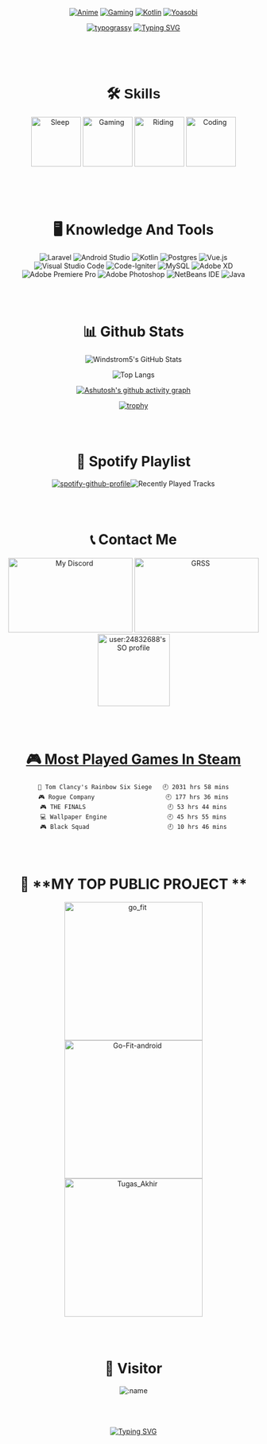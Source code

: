 <div align="center">
  
  [![Anime](https://img.shields.io/badge/Anime-Lover-pink?style=flat-square&logo=anime)](https://myanimelist.net/profile/team_onodera12)
  [![Gaming](https://img.shields.io/badge/Gaming-Enthusiast-blue?style=flat-square&logo=pc)](https://steamcommunity.com/profiles/76561198881808539/)
  [![Kotlin](https://img.shields.io/badge/Kotlin-Developer-orange?style=flat-square&logo=kotlin)](https://github.com/Windstrom5/Tugas_Akhir)
  [![Yoasobi](https://img.shields.io/badge/Yoasobi-Fan-lightgreen?style=flat-square&logo=spotify)](https://open.spotify.com/artist/64tJ2EAv1R6UaZqc4iOCyj)

  
  [![typograssy](https://typograssy.deno.dev/api?text=私のプロフィールへようこそ&bg=000000&number=150)](https://github.com/kawarimidoll/typograssy)
  [![Typing SVG](https://readme-typing-svg.demolab.com?font=Lugrasimo&size=50&pause=1000&color=1F20EE&center=true&random=false&width=1000&height=100&lines=Welcome+to+my+Github+Profile)](https://git.io/typing-svg)

<br>
<br>
<br>

###  <h1 style="font-family: 'Arial Black', sans-serif;">🛠️ Skills</h1>


  <img src="https://media.tenor.com/HyCEde0nYMsAAAAi/blonde-big-eyes.gif" alt="Sleep" style="width: 100px; height: 100px;">   <img src="https://media.tenor.com/MKKY8W8v1tMAAAAi/molly-jinzhan.gif" alt="Gaming" style="width: 100px; height: 100px;">   <img src="https://media.tenor.com/C-iFnnoFqIIAAAAi/mbb-monkey.gif" alt="Riding" style="width: 100px; height: 100px;">   <img src="https://media.tenor.com/A-xepNszV9YAAAAi/ai-bot.gif" alt="Coding" style="width: 100px; height: 100px;">

<br>
<br>
<br>


###  <h1>🖥️ Knowledge And Tools</h1>
![Laravel](https://img.shields.io/badge/laravel-%23FF2D20.svg?style=for-the-badge&logo=laravel&logoColor=white) ![Android Studio](https://img.shields.io/badge/android%20studio-346ac1?style=for-the-badge&logo=android%20studio&logoColor=white) ![Kotlin](https://img.shields.io/badge/kotlin-%237F52FF.svg?style=for-the-badge&logo=kotlin&logoColor=white) ![Postgres](https://img.shields.io/badge/postgres-%23316192.svg?style=for-the-badge&logo=postgresql&logoColor=white) ![Vue.js](https://img.shields.io/badge/vuejs-%2335495e.svg?style=for-the-badge&logo=vuedotjs&logoColor=%234FC08D) ![Visual Studio Code](https://img.shields.io/badge/Visual%20Studio%20Code-0078d7.svg?style=for-the-badge&logo=visual-studio-code&logoColor=white) ![Code-Igniter](https://img.shields.io/badge/CodeIgniter-%23EF4223.svg?style=for-the-badge&logo=codeIgniter&logoColor=white) ![MySQL](https://img.shields.io/badge/mysql-4479A1.svg?style=for-the-badge&logo=mysql&logoColor=white) ![Adobe XD](https://img.shields.io/badge/Adobe%20XD-470137?style=for-the-badge&logo=Adobe%20XD&logoColor=#FF61F6) ![Adobe Premiere Pro](https://img.shields.io/badge/Adobe%20Premiere%20Pro-9999FF.svg?style=for-the-badge&logo=Adobe%20Premiere%20Pro&logoColor=white) ![Adobe Photoshop](https://img.shields.io/badge/adobe%20photoshop-%2331A8FF.svg?style=for-the-badge&logo=adobe%20photoshop&logoColor=white) ![NetBeans IDE](https://img.shields.io/badge/NetBeansIDE-1B6AC6.svg?style=for-the-badge&logo=apache-netbeans-ide&logoColor=white) ![Java](https://img.shields.io/badge/java-%23ED8B00.svg?style=for-the-badge&logo=openjdk&logoColor=white)

<br>
<br>

###  <h1>📊 **Github Stats**</h1>

  ![Windstrom5's GitHub Stats](https://github-readme-stats.vercel.app/api?username=Windstrom5&show_icons=true&theme=midnight-purple")
  
  
  ![Top Langs](https://github-readme-stats.vercel.app/api/top-langs/?username=Windstrom5&layout=compact&theme=neon)

  
  [![Ashutosh's github activity graph](https://github-readme-activity-graph.vercel.app/graph?username=Windstrom5&theme=tokyo-night)](https://github.com/ashutosh00710/github-readme-activity-graph)

  
  [![trophy](https://github-profile-trophy.vercel.app/?username=Windstrom5)](https://github.com/ryo-ma/github-profile-trophy)

<br>
<br>

###  <h1>🎵 **Spotify Playlist**</h1>

[![spotify-github-profile](https://spotify-github-profile.vercel.app/api/view?uid=31hylwowzyrwilair3s7pf6fs4wy&cover_image=true&theme=compact&show_offline=false&background_color=121212&interchange=false)](https://spotify-github-profile.vercel.app/api/view?uid=31hylwowzyrwilair3s7pf6fs4wy&redirect=true)![Recently Played Tracks](https://spotify-recently-played-readme.vercel.app/api?user=31hylwowzyrwilair3s7pf6fs4wy)

<br>
<br>

###  <h1>📞 **Contact Me**</h1>

  <a href="https://discord.com/users/411135817449340929" target="_blank"><img src="https://lanyard.cnrad.dev/api/411135817449340929?theme=light&bg=4deeea&animated=false&hideDiscrim=true" alt="My Discord" style="height: 150px; width: 250px;"></a>
  <a href="https://steamcommunity.com/profiles/76561198881808539" target="_blank"><img src="https://github-readme-steam-card.vercel.app/status/?steamid=76561198881808539" alt="GRSS" style="height: 150px; width: 250px;"></a>
  <a href="https://github.com/johannchopin/stackoverflow-readme-profile">  <img src="https://stackoverflow-readme-profile.johannchopin.fr/profile/24832688?theme=monokai&website=true&location=true" alt="user:24832688's SO profile" style="height: 145px;"></a>
  
<br>
<br>

#### <h1><a href="https://gist.github.com/61b6ca8415c3eb4a86441bf39f516509" target="_blank">🎮 **Most Played Games In Steam**</a> </h1>

 <!-- steam-box start -->
```text
🔫 Tom Clancy's Rainbow Six Siege   🕘 2031 hrs 58 mins
🎮 Rogue Company                    🕘 177 hrs 36 mins
🎮 THE FINALS                       🕘 53 hrs 44 mins
💻 Wallpaper Engine                 🕘 45 hrs 55 mins
🎮 Black Squad                      🕘 10 hrs 46 mins
```
<!-- Powered by https://github.com/YouEclipse/steam-box . -->
<!-- steam-box end -->

<br>
<br>

###  <h1>📘 **MY TOP PUBLIC PROJECT **</h1>
<a href="https://github.com/Windstrom5/go_fit"><img width="278" src="https://denvercoder1-github-readme-stats.vercel.app/api/pin/?username=Windstrom5&repo=go_fit&theme=react&bg_color=1F222E&title_color=F85D7F&hide_border=true&icon_color=F8D866&show_icons=true&show_description=false" alt="go_fit"></a>
<a href="https://github.com/Windstrom5/Go-Fit-android"><img width="278" src="https://denvercoder1-github-readme-stats.vercel.app/api/pin/?username=Windstrom5&repo=Go-Fit-android&theme=react&bg_color=1F222E&title_color=F85D7F&hide_border=true&icon_color=F8D866&show_icons=true&show_description=false" alt="Go-Fit-android"></a>
<a href="https://github.com/Windstrom5/Tugas_Akhir"><img width="278" src="https://denvercoder1-github-readme-stats.vercel.app/api/pin/?username=Windstrom5&repo=Tugas_Akhir&theme=react&bg_color=1F222E&title_color=F85D7F&hide_border=true&icon_color=F8D866&show_icons=true&show_description=false" alt="Tugas_Akhir"></a>

<br>
<br>

###  <h1>🧑 **Visitor**</h1>

<img src="https://count.getloli.com/get/@:name ?theme=rule34" alt=":name" />

<br>
<br>
<br>
<br>

[![Typing SVG](https://readme-typing-svg.demolab.com?font=Noto+Serif+Japanese&size=50&pause=1000&color=4DEEEA&center=true&random=false&width=500&height=100&lines=%E3%81%82%E3%82%8A%E3%81%8C%E3%81%A8%E3%81%86+%E3%81%94%E3%81%96%E3%81%84%E3%81%BE%E3%81%99)](https://git.io/typing-svg)
</div>
